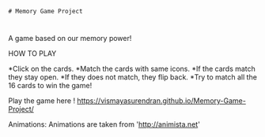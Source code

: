 	# Memory Game Project

#


A game based on our memory power!
 
HOW TO PLAY

*Click on the cards.
*Match the cards with same icons.
*If the cards match they stay open.
*If they does not match, they flip back.
*Try to match all the 16 cards to win the game!

Play the game here ! https://vismayasurendran.github.io/Memory-Game-Project/



Animations:
Animations are taken from 'http://animista.net'

